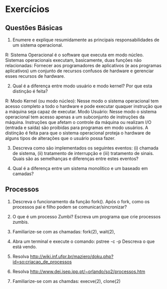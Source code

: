 # Exercícios

## Questões Básicas

1. Enumere e explique resumidamente as principais responsabilidades de um sistema operacional.

R: Sistema Operacional é o software que executa em modo núcleo.
Sistemas operacionais executam, basicamente, duas funções não relacionadas:
Fornecer aos programadores de aplicativos (e aos programas aplicativos) um conjunto de
recursos confusos de hardware e gerenciar esses recursos de hardware.

2. Qual é a diferença entre modo usuário e modo kernel? Por que esta distinção é feita?

R: Modo Kernel (ou modo núcleo): Nesse modo o sistema operacional tem acesso completo a todo
o hardware e pode executar quaquer instrução que a máquina seja capaz de executar.
Modo Usuário: Nesse modo o sistema operacional tem acesso apenas a um subconjunto de
instruções da máquina.
Instruções que afetam o controle da máquina ou realizam I/O (entrada e saída) são proibidas
para programas em modo usuários.
A distinção é feita para que o sistema operacional proteja o hardware de alguns tipos de
alterações que o usuário possa fazer.

3. Descreva como são implementados os seguintes eventos: (i) chamada de sistema, (ii) tratamento de interrupção e (iii) tratamento de sinais. Quais são as semelhanças e diferenças entre estes eventos?

4. Qual é a diferença entre um sistema monolítico e um baseado em camadas?

## Processos

1. Descreva o funcionamento da função fork(). Após o fork, como os processos pai e filho podem se comunicar/sincronizar?

2. O que é um processo Zumbi? Escreva um programa que crie processos zumbis.

3. Familiarize-se com as chamadas: fork(2), wait(2),

4. Abra um terminal e execute o comando: pstree -c -p Descreva o que está vendo.

5. Resolva http://wiki.inf.ufpr.br/maziero/doku.php?id=so:criacao_de_processos

6. Resolva http://www.dei.isep.ipp.pt/~orlando/so2/processos.htm

7. Familiarize-se com as chamdas: execve(2), clone(2)

##
